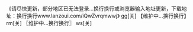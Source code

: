 《请尽快更新，部分地区已无法登录...换行换行或浏览器输入地址更新，下载地址：换行换行www.lanzoui.com/iQwZvrqmwwj》 gg[关]
【维护中...换行换行】 rm[关]
〖维护中...换行换行〗 ws[关]

